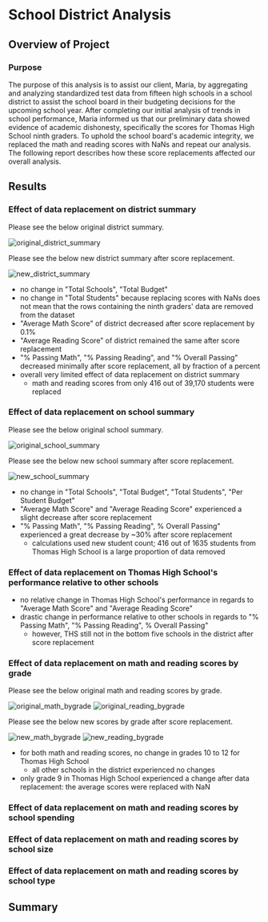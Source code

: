 # School District Analysis 

## Overview of Project

### Purpose
The purpose of this analysis is to assist our client, Maria, by aggregating and analyzing standardized test data from fifteen high schools in a school district to assist the school board in their budgeting decisions for the upcoming school year. After completing our initial analysis of trends in school performance, Maria informed us that our preliminary data showed evidence of academic dishonesty, specifically the scores for Thomas High School ninth graders. To uphold the school board's academic integrity, we replaced the math and reading scores with NaNs and repeat our analysis. The following report describes how these score replacements affected our overall analysis. 

## Results

### Effect of data replacement on district summary
Please see the below original district summary.

![original_district_summary](original_district_summary.png)

Please see the below new district summary after score replacement. 

![new_district_summary](new_district_summary.png)

* no change in "Total Schools", "Total Budget" 
* no change in "Total Students" because replacing scores with NaNs does not mean that the rows containing the ninth graders' data are removed from the dataset 
* "Average Math Score" of district decreased after score replacement by 0.1%
* "Average Reading Score" of district remained the same after score replacement
* "% Passing Math", "% Passing Reading", and "% Overall Passing" decreased minimally after score replacement, all by fraction of a percent 
* overall very limited effect of data replacement on district summary
  * math and reading scores from only 416 out of 39,170 students were replaced

### Effect of data replacement on school summary
Please see the below original school summary.

![original_school_summary](original_school_summary.png)

Please see the below new school summary after score replacement.

![new_school_summary](new_school_summary.png)

* no change in "Total Schools", "Total Budget", "Total Students", "Per Student Budget"
* "Average Math Score" and "Average Reading Score" experienced a slight decrease after score replacement
* "% Passing Math", "% Passing Reading", % Overall Passing" experienced a great decrease by ~30% after score replacement
  * calculations used new student count; 416 out of 1635 students from Thomas High School is a large proportion of data removed 

### Effect of data replacement on Thomas High School's performance relative to other schools

* no relative change in Thomas High School's performance in regards to "Average Math Score" and "Average Reading Score"
* drastic change in performance relative to other schools in regards to "% Passing Math", "% Passing Reading", % Overall Passing"
  * however, THS still not in the bottom five schools in the district after score replacement 

### Effect of data replacement on math and reading scores by grade
Please see the below original math and reading scores by grade.

![original_math_bygrade](original_math_bygrade.png)
![original_reading_bygrade](original_reading_bygrade.png)

Please see the below new scores by grade after score replacement.

![new_math_bygrade](new_math_bygrade.png)
![new_reading_bygrade](new_reading_bygrade.png)

* for both math and reading scores, no change in grades 10 to 12 for Thomas High School
  * all other schools in the district experienced no changes
* only grade 9 in Thomas High School experienced a change after data replacement: the average scores were replaced with NaN 

### Effect of data replacement on math and reading scores by school spending

### Effect of data replacement on math and reading scores by school size

### Effect of data replacement on math and reading scores by school type

## Summary
